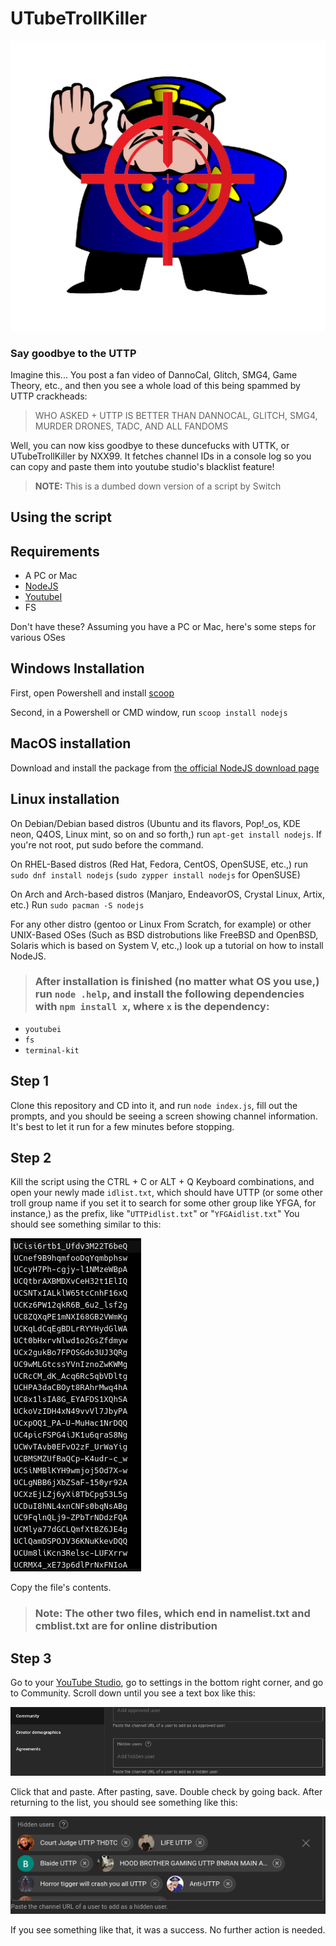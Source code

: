 # UTubeTrollKiller

![UTubeTrollKiller Logo](images/uttklogo.png)

### Say goodbye to the UTTP

Imagine this... You post a fan video of DannoCal, Glitch, SMG4, Game Theory, etc., and then you see a whole load of this being spammed by UTTP crackheads:

> WHO ASKED + UTTP IS BETTER THAN DANNOCAL, GLITCH, SMG4, MURDER DRONES, TADC, AND ALL FANDOMS

Well, you can now kiss goodbye to these duncefucks with UTTK, or UTubeTrollKiller by NXX99. It fetches channel IDs in a console log so you can copy and paste them into youtube studio's blacklist feature!

> **NOTE:** This is a dumbed down version of a script by Switch


## Using the script

## Requirements

* A PC or Mac
* [NodeJS](https://nodejs.org)
* [YoutubeI](https://www.npmjs.com/package/youtubei)
* FS
  
Don't have these? Assuming you have a PC or Mac, here's some steps for various OSes

## Windows Installation

First, open Powershell and install [scoop](https://scoop.sh/)

Second, in a Powershell or CMD window, run `scoop install nodejs`

## MacOS installation

Download and install the package from [the official NodeJS download page](https://nodejs.org/en/download)

## Linux installation

On Debian/Debian based distros (Ubuntu and its flavors, Pop!_os, KDE neon, Q4OS, Linux mint, so on and so forth,) run `apt-get install nodejs`. If you're not root, put sudo before the command.

On RHEL-Based distros (Red Hat, Fedora, CentOS, OpenSUSE, etc.,) run `sudo dnf install nodejs` (`sudo zypper install nodejs` for OpenSUSE)

On Arch and Arch-based distros (Manjaro, EndeavorOS, Crystal Linux, Artix, etc.) Run `sudo pacman -S nodejs`

For any other distro (gentoo or Linux From Scratch, for example) or other UNIX-Based OSes (Such as BSD distrobutions like FreeBSD and OpenBSD, Solaris which is based on System V, etc.,) look up a tutorial on how to install NodeJS.

> ### After installation is finished (no matter what OS you use,) run `node .help`, and install the following dependencies with `npm install x`, where `x` is the dependency:

* `youtubei`
* `fs`
* `terminal-kit`



## Step 1

Clone this repository and CD into it, and run `node index.js`, fill out the prompts, and you should be seeing a screen showing channel information. It's best to let it run for a few minutes before stopping.

## Step 2

Kill the script using the CTRL + C or ALT + Q Keyboard combinations, and open your newly made `idlist.txt`, which should have UTTP (or some other troll group name if you set it to search for some other group like YFGA, for instance,) as the prefix, like "`UTTPidlist.txt`" or "`YFGAidlist.txt`" You should see something similar to this:

![Sample screenshot of an idlist.txt file](images/steps/01.png)

Copy the file's contents.

> ### Note: The other two files, which end in namelist.txt and cmblist.txt are for online distribution
## Step 3

Go to your [YouTube Studio](https://studio.youtube.com), go to settings in the bottom right corner, and go to Community. Scroll down until you see a text box like this:

![Screenshot of an empty hidden users list box](images/steps/02.png)

Click that and paste. After pasting, save. Double check by going back. After returning to the list, you should see something like this:

![Sample screenshot of a full hidden channels list](images/steps/03.png)

If you see something like that, it was a success. No further action is needed.

